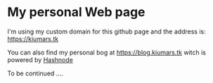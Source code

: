 # My personal Web page

I'm using my custom domain for this github page and the address is: https://kiumars.tk

You can also find my personal bog at https://blog.kiumars.tk witch is powered by [Hashnode](https://hashnode.com/)

To be continued ....
